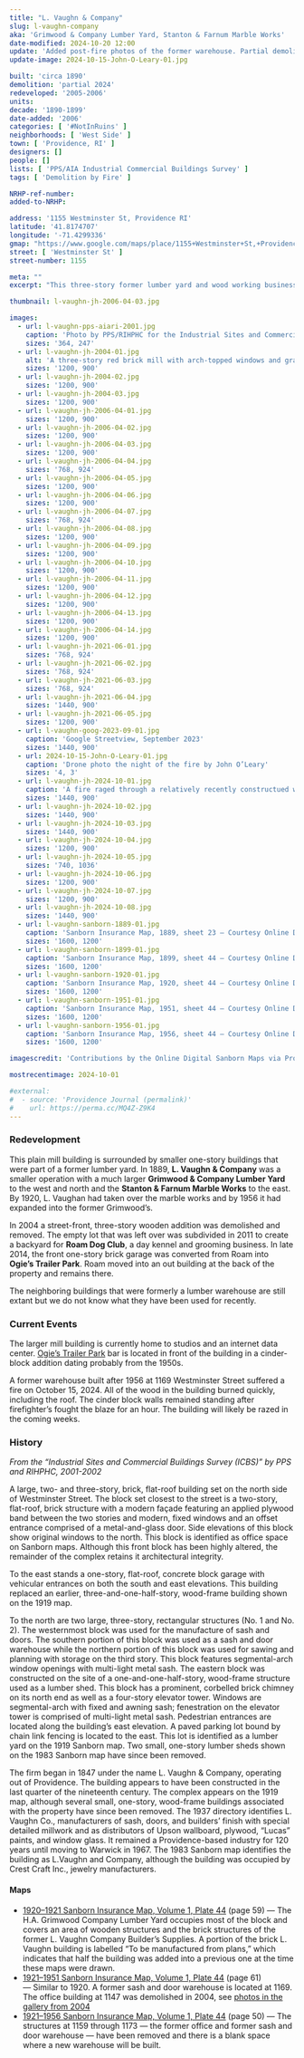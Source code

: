 ```yaml
---
title: "L. Vaughn & Company"
slug: l-vaughn-company
aka: 'Grimwood & Company Lumber Yard, Stanton & Farnum Marble Works'
date-modified: 2024-10-20 12:00
update: 'Added post-fire photos of the former warehouse. Partial demolition of a 195%+ building will occur.'
update-image: 2024-10-15-John-O-Leary-01.jpg

built: 'circa 1890'
demolition: 'partial 2024'
redeveloped: '2005-2006'
units:
decade: '1890-1899'
date-added: '2006'
categories: [ '#NotInRuins' ]
neighborhoods: [ 'West Side' ]
town: [ 'Providence, RI' ]
designers: []
people: []
lists: [ 'PPS/AIA Industrial Commercial Buildings Survey' ]
tags: [ 'Demolition by Fire' ]

NRHP-ref-number:
added-to-NRHP:

address: '1155 Westminster St, Providence RI'
latitude: '41.8174707'
longitude: '-71.4299336'
gmap: "https://www.google.com/maps/place/1155+Westminster+St,+Providence,+RI+02909/@41.8174707,-71.4299336,17z/data=!3m1!4b1!4m5!3m4!1s0x89e44575d81058af:0xc2abd35457c734e1!8m2!3d41.8174667!4d-71.4277449"
street: [ 'Westminster St' ]
street-number: 1155

meta: ""
excerpt: "This three-story former lumber yard and wood working business has over a hundred years of history"

thumbnail: l-vaughn-jh-2006-04-03.jpg

images:
  - url: l-vaughn-pps-aiari-2001.jpg
    caption: 'Photo by PPS/RIHPHC for the Industrial Sites and Commercial Buildings Survey (ICBS), 2001'
    sizes: '364, 247'
  - url: l-vaughn-jh-2004-01.jpg
    alt: 'A three-story red brick mill with arch-topped windows and granite lintels is simple in shape and without much adornment. It has surrounding one-story buildings that were part of a large lumber yard.'
    sizes: '1200, 900'
  - url: l-vaughn-jh-2004-02.jpg
    sizes: '1200, 900'
  - url: l-vaughn-jh-2004-03.jpg
    sizes: '1200, 900'
  - url: l-vaughn-jh-2006-04-01.jpg
    sizes: '1200, 900'
  - url: l-vaughn-jh-2006-04-02.jpg
    sizes: '1200, 900'
  - url: l-vaughn-jh-2006-04-03.jpg
    sizes: '1200, 900'
  - url: l-vaughn-jh-2006-04-04.jpg
    sizes: '768, 924'
  - url: l-vaughn-jh-2006-04-05.jpg
    sizes: '1200, 900'
  - url: l-vaughn-jh-2006-04-06.jpg
    sizes: '1200, 900'
  - url: l-vaughn-jh-2006-04-07.jpg
    sizes: '768, 924'
  - url: l-vaughn-jh-2006-04-08.jpg
    sizes: '1200, 900'
  - url: l-vaughn-jh-2006-04-09.jpg
    sizes: '1200, 900'
  - url: l-vaughn-jh-2006-04-10.jpg
    sizes: '1200, 900'
  - url: l-vaughn-jh-2006-04-11.jpg
    sizes: '1200, 900'
  - url: l-vaughn-jh-2006-04-12.jpg
    sizes: '1200, 900'
  - url: l-vaughn-jh-2006-04-13.jpg
    sizes: '1200, 900'
  - url: l-vaughn-jh-2006-04-14.jpg
    sizes: '1200, 900'
  - url: l-vaughn-jh-2021-06-01.jpg
    sizes: '768, 924'
  - url: l-vaughn-jh-2021-06-02.jpg
    sizes: '768, 924'
  - url: l-vaughn-jh-2021-06-03.jpg
    sizes: '768, 924'
  - url: l-vaughn-jh-2021-06-04.jpg
    sizes: '1440, 900'
  - url: l-vaughn-jh-2021-06-05.jpg
    sizes: '1200, 900'
  - url: l-vaughn-goog-2023-09-01.jpg
    caption: 'Google Streetview, September 2023'
    sizes: '1440, 900'
  - url: 2024-10-15-John-O-Leary-01.jpg
    caption: 'Drone photo the night of the fire by John O’Leary'
    sizes: '4, 3'
  - url: l-vaughn-jh-2024-10-01.jpg
    caption: 'A fire raged through a relatively recently constructued warehouse on October 15th, removing the roof and torching all of the vehicles inside'
    sizes: '1440, 900'
  - url: l-vaughn-jh-2024-10-02.jpg
    sizes: '1440, 900'
  - url: l-vaughn-jh-2024-10-03.jpg
    sizes: '1440, 900'
  - url: l-vaughn-jh-2024-10-04.jpg
    sizes: '1200, 900'
  - url: l-vaughn-jh-2024-10-05.jpg
    sizes: '740, 1036'
  - url: l-vaughn-jh-2024-10-06.jpg
    sizes: '1200, 900'
  - url: l-vaughn-jh-2024-10-07.jpg
    sizes: '1200, 900'
  - url: l-vaughn-jh-2024-10-08.jpg
    sizes: '1440, 900'
  - url: l-vaughn-sanborn-1889-01.jpg
    caption: 'Sanborn Insurance Map, 1889, sheet 23 — Courtesy Online Digital Sanborn Maps via ProQuest and the Providence Public Library. Highlighted on the right is the former M.N. Cartier building, now demolished. This map shows buildings that may not be the present building on the site.'
    sizes: '1600, 1200'
  - url: l-vaughn-sanborn-1899-01.jpg
    caption: 'Sanborn Insurance Map, 1899, sheet 44 — Courtesy Online Digital Sanborn Maps via ProQuest and the Providence Public Library'
    sizes: '1600, 1200'
  - url: l-vaughn-sanborn-1920-01.jpg
    caption: 'Sanborn Insurance Map, 1920, sheet 44 — Courtesy Online Digital Sanborn Maps via ProQuest and the Providence Public Library'
    sizes: '1600, 1200'
  - url: l-vaughn-sanborn-1951-01.jpg
    caption: 'Sanborn Insurance Map, 1951, sheet 44 — Courtesy Online Digital Sanborn Maps via ProQuest and the Providence Public Library'
    sizes: '1600, 1200'
  - url: l-vaughn-sanborn-1956-01.jpg
    caption: 'Sanborn Insurance Map, 1956, sheet 44 — Courtesy Online Digital Sanborn Maps via ProQuest and the Providence Public Library'
    sizes: '1600, 1200'

imagescredit: 'Contributions by the Online Digital Sanborn Maps via ProQuest and the Providence Public Library, Google Streetview, and John O’Leary'

mostrecentimage: 2024-10-01

#external:
#  - source: 'Providence Journal (permalink)'
#    url: https://perma.cc/MQ4Z-Z9K4
---
```


### Redevelopment

This plain mill building is surrounded by smaller one-story buildings that were part of a former lumber yard. In 1889, **L. Vaughn & Company** was a smaller operation with a much larger **Grimwood & Company Lumber Yard** to the west and north and the **Stanton & Farnum Marble Works** to the east. By 1920, L. Vaughan had taken over the marble works and by 1956 it had expanded into the former Grimwood’s.

In 2004 a street-front, three-story wooden addition was demolished and removed. The empty lot that was left over was subdivided in 2011 to create a backyard for **Roam Dog Club**, a day kennel and grooming business. In late 2014, the front one-story brick garage was converted from Roam into **Ogie’s Trailer Park**. Roam moved into an out building at the back of the property and remains there.

The neighboring buildings that were formerly a lumber warehouse are still extant but we do not know what they have been used for recently.


### Current Events

The larger mill building is currently home to studios and an internet data center. [Ogie’s Trailer Park](https://ogies-trailer-park.square.site) bar is located in front of the building in a cinder-block addition dating probably from the 1950s.

A former warehouse built after 1956 at 1169 Westminster Street suffered a fire on October 15, 2024. All of the wood in the building burned quickly, including the roof. The cinder block walls remained standing after firefighter’s fought the blaze for an hour. The building will likely be razed in the coming weeks.


### History

_From the “Industrial Sites and Commercial Buildings Survey (ICBS)” by PPS and RIHPHC, 2001-2002_

A large, two- and three-story, brick, flat-roof building set on the north side of Westminster Street. The block set closest to the street is a two-story, flat-roof, brick structure with a modern façade featuring an applied plywood band between the two stories and modern, fixed windows and an offset entrance comprised of a metal-and-glass door. Side elevations of this block show original windows to the north. This block is identified as office space on Sanborn maps. Although this front block has been highly altered, the remainder of the complex retains it architectural integrity.

To the east stands a one-story, flat-roof, concrete block garage with vehicular entrances on both the south and east elevations. This building replaced an earlier, three-and-one-half-story, wood-frame building shown on the 1919 map.

To the north are two large, three-story, rectangular structures (No. 1 and No. 2). The westernmost block was used for the manufacture of sash and doors. The southern portion of this block was used as a sash and door warehouse while the northern portion of this block was used for sawing and planning with storage on the third story. This block features segmental-arch window openings with multi-light metal sash. The eastern block was constructed on the site of a one-and-one-half-story, wood-frame structure used as a lumber shed. This block has a prominent, corbelled brick chimney on its north end as well as a four-story elevator tower. Windows are segmental-arch with fixed and awning sash; fenestration on the elevator tower is comprised of multi-light metal sash. Pedestrian entrances are located along the building’s east elevation. A paved parking lot bound by chain link fencing is located to the east. This lot is identified as a lumber yard on the 1919 Sanborn map. Two small, one-story lumber sheds shown on the 1983 Sanborn map have since been removed.

The firm began in 1847 under the name L. Vaughn & Company, operating out of Providence. The building appears to have been constructed in the last quarter of the nineteenth century. The complex appears on the 1919 map, although several small, one-story, wood-frame buildings associated with the property have since been removed. The 1937 directory identifies L. Vaughn Co., manufacturers of sash, doors, and builders’ finish with special detailed millwork and as distributors of Upson wallboard, plywood, “Lucas” paints, and window glass. It remained a Providence-based industry for 120 years until moving to Warwick in 1967. The 1983 Sanborn map identifies the building as L.Vaughn and Company, although the building was occupied by Crest Craft Inc., jewelry manufacturers.

#### Maps

+ [1920–1921 Sanborn Insurance Map, Volume 1, Plate 44](http://hdl.loc.gov/loc.gmd/g3774pm.g3774pm_g08099192001) (page 59) — The H.A. Grimwood Company Lumber Yard occupies most of the block and covers an area of wooden structures and the brick structures of the former L. Vaughn Company Builder’s Supplies. A portion of the brick L. Vaughn building is labelled “To be manufactured from plans,” which indicates that half the building was added into a previous one at the time these maps were drawn.
+ [1921–1951 Sanborn Insurance Map, Volume 1, Plate 44](http://hdl.loc.gov/loc.gmd/g3774pm.g3774pm_g08099195601) (page 61) — Similar to 1920. A former sash and door warehouse is located at 1169. The office building at 1147 was demolished in 2004, see [photos in the gallery from 2004](#photo-l-vaughn-jh-2004-02)
+ [1921–1956 Sanborn Insurance Map, Volume 1, Plate 44](http://hdl.loc.gov/loc.gmd/g3774pm.g3774pm_g08099195601) (page 50) — The structures at 1159 through 1173 — the former office and former sash and door warehouse — have been removed and there is a blank space where a new warehouse will be built.
